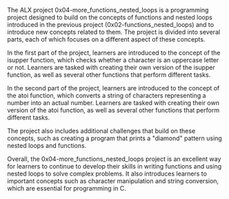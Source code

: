 The ALX project 0x04-more_functions_nested_loops is a programming project designed to build on the concepts of functions and nested loops introduced in the previous project (0x02-functions_nested_loops) and to introduce new concepts related to them. The project is divided into several parts, each of which focuses on a different aspect of these concepts.

In the first part of the project, learners are introduced to the concept of the isupper function, which checks whether a character is an uppercase letter or not. Learners are tasked with creating their own version of the isupper function, as well as several other functions that perform different tasks.

In the second part of the project, learners are introduced to the concept of the atoi function, which converts a string of characters representing a number into an actual number. Learners are tasked with creating their own version of the atoi function, as well as several other functions that perform different tasks.

The project also includes additional challenges that build on these concepts, such as creating a program that prints a "diamond" pattern using nested loops and functions.

Overall, the 0x04-more_functions_nested_loops project is an excellent way for learners to continue to develop their skills in writing functions and using nested loops to solve complex problems. It also introduces learners to important concepts such as character manipulation and string conversion, which are essential for programming in C.